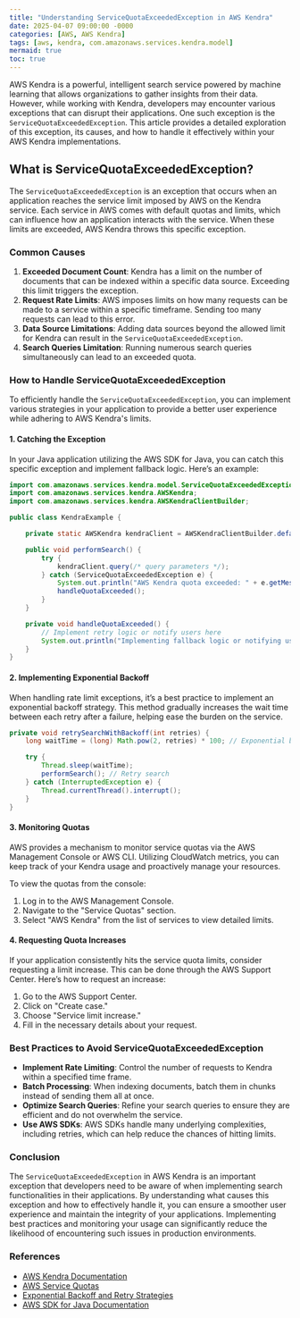 ```yaml
---
title: "Understanding ServiceQuotaExceededException in AWS Kendra"
date: 2025-04-07 09:00:00 -0000
categories: [AWS, AWS Kendra]
tags: [aws, kendra, com.amazonaws.services.kendra.model]
mermaid: true
toc: true
---
```



AWS Kendra is a powerful, intelligent search service powered by machine learning that allows organizations to gather insights from their data. However, while working with Kendra, developers may encounter various exceptions that can disrupt their applications. One such exception is the `ServiceQuotaExceededException`. This article provides a detailed exploration of this exception, its causes, and how to handle it effectively within your AWS Kendra implementations.

## What is ServiceQuotaExceededException?

The `ServiceQuotaExceededException` is an exception that occurs when an application reaches the service limit imposed by AWS on the Kendra service. Each service in AWS comes with default quotas and limits, which can influence how an application interacts with the service. When these limits are exceeded, AWS Kendra throws this specific exception.

### Common Causes

1. **Exceeded Document Count**: Kendra has a limit on the number of documents that can be indexed within a specific data source. Exceeding this limit triggers the exception.
2. **Request Rate Limits**: AWS imposes limits on how many requests can be made to a service within a specific timeframe. Sending too many requests can lead to this error.
3. **Data Source Limitations**: Adding data sources beyond the allowed limit for Kendra can result in the `ServiceQuotaExceededException`.
4. **Search Queries Limitation**: Running numerous search queries simultaneously can lead to an exceeded quota.

### How to Handle ServiceQuotaExceededException

To efficiently handle the `ServiceQuotaExceededException`, you can implement various strategies in your application to provide a better user experience while adhering to AWS Kendra's limits.

#### 1. Catching the Exception

In your Java application utilizing the AWS SDK for Java, you can catch this specific exception and implement fallback logic. Here’s an example:

```java
import com.amazonaws.services.kendra.model.ServiceQuotaExceededException;
import com.amazonaws.services.kendra.AWSKendra;
import com.amazonaws.services.kendra.AWSKendraClientBuilder;

public class KendraExample {

    private static AWSKendra kendraClient = AWSKendraClientBuilder.defaultClient();

    public void performSearch() {
        try {
            kendraClient.query(/* query parameters */);
        } catch (ServiceQuotaExceededException e) {
            System.out.println("AWS Kendra quota exceeded: " + e.getMessage());
            handleQuotaExceeded();
        }
    }

    private void handleQuotaExceeded() {
        // Implement retry logic or notify users here
        System.out.println("Implementing fallback logic or notifying users.");
    }
}
```

#### 2. Implementing Exponential Backoff

When handling rate limit exceptions, it’s a best practice to implement an exponential backoff strategy. This method gradually increases the wait time between each retry after a failure, helping ease the burden on the service.

```java
private void retrySearchWithBackoff(int retries) {
    long waitTime = (long) Math.pow(2, retries) * 100; // Exponential backoff

    try {
        Thread.sleep(waitTime);
        performSearch(); // Retry search
    } catch (InterruptedException e) {
        Thread.currentThread().interrupt();
    }   
}
```

#### 3. Monitoring Quotas

AWS provides a mechanism to monitor service quotas via the AWS Management Console or AWS CLI. Utilizing CloudWatch metrics, you can keep track of your Kendra usage and proactively manage your resources.

To view the quotas from the console:

1. Log in to the AWS Management Console.
2. Navigate to the "Service Quotas" section.
3. Select "AWS Kendra" from the list of services to view detailed limits.

#### 4. Requesting Quota Increases

If your application consistently hits the service quota limits, consider requesting a limit increase. This can be done through the AWS Support Center. Here’s how to request an increase:

1. Go to the AWS Support Center.
2. Click on "Create case."
3. Choose "Service limit increase."
4. Fill in the necessary details about your request.

### Best Practices to Avoid ServiceQuotaExceededException

- **Implement Rate Limiting**: Control the number of requests to Kendra within a specified time frame.
- **Batch Processing**: When indexing documents, batch them in chunks instead of sending them all at once.
- **Optimize Search Queries**: Refine your search queries to ensure they are efficient and do not overwhelm the service.
- **Use AWS SDKs**: AWS SDKs handle many underlying complexities, including retries, which can help reduce the chances of hitting limits.

### Conclusion

The `ServiceQuotaExceededException` in AWS Kendra is an important exception that developers need to be aware of when implementing search functionalities in their applications. By understanding what causes this exception and how to effectively handle it, you can ensure a smoother user experience and maintain the integrity of your applications. Implementing best practices and monitoring your usage can significantly reduce the likelihood of encountering such issues in production environments.

### References

- [AWS Kendra Documentation](https://docs.aws.amazon.com/kendra/latest/dg/what-is-kendra.html)
- [AWS Service Quotas](https://docs.aws.amazon.com/servicequotas/latest/userguide/what-is.html)
- [Exponential Backoff and Retry Strategies](https://aws.amazon.com/blogs/aws/implementing-exponential-backoff-in-your-applications/)
- [AWS SDK for Java Documentation](https://docs.aws.amazon.com/sdk-for-java/latest/developer-guide/home.html)